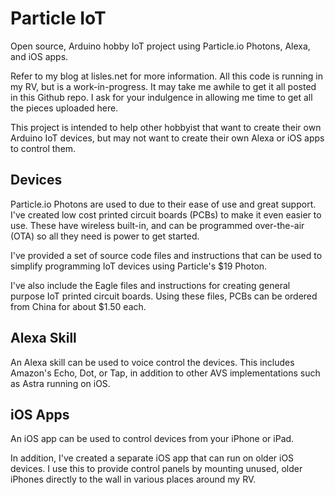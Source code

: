 # Particle IoT
Open source, Arduino hobby IoT project using Particle.io Photons,
Alexa, and iOS apps.

Refer to my blog at lisles.net for more information.
All this code is running in my RV, but is a work-in-progress.
It may take me awhile to get it all posted in this Github repo.
I ask for your indulgence in allowing me time to get
all the pieces uploaded here.

This project is intended to help other hobbyist that want to create
their own Arduino IoT devices, but may not want to create their own
Alexa or iOS apps to control them.

## Devices
Particle.io Photons are used to due to their ease of use and great
support. I've created low cost printed circuit boards (PCBs) to make
it even easier to use. These have wireless built-in, and can be programmed
over-the-air (OTA) so all they need is power to get started.

I've provided a set of source code files and instructions
that can be used to simplify
programming IoT devices using Particle's $19 Photon.

I've also include the Eagle files and instructions for creating
general purpose IoT printed circuit boards. Using these files,
PCBs can be ordered from China for about $1.50 each.

## Alexa Skill
An Alexa skill can be used to voice control the devices.
This includes Amazon's Echo, Dot, or Tap, in addition to other
AVS implementations such as Astra running on iOS.

## iOS Apps
An iOS app can be used to control devices from your iPhone or iPad.

In addition, I've created a separate iOS app that can run on older
iOS devices. I use this to provide control panels by mounting unused,
older iPhones directly to the wall in various places around my RV.
